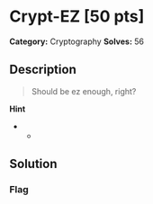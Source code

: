 # Crypt-EZ [50 pts]

**Category:** Cryptography
**Solves:** 56

## Description
>Should be ez enough, right?

**Hint**
* -

## Solution

### Flag

